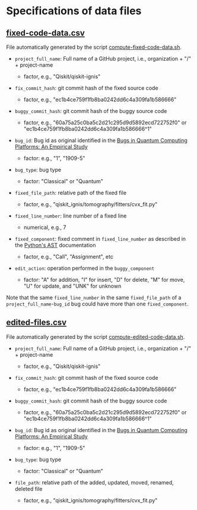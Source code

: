 # Specifications of data files

## [fixed-code-data.csv](generated/fixed-code-data.csv)

File automatically generated by the script [compute-fixed-code-data.sh](../scripts/compute-fixed-code-data.sh).

- `project_full_name`: Full name of a GitHub project, i.e., organization + "/" + project-name
  * factor, e.g., "Qiskit/qiskit-ignis"

- `fix_commit_hash`: git commit hash of the fixed source code
  * factor, e.g., "ec1b4ce759f1fb8ba0242dd6c4a309fa1b586666"

- `buggy_commit_hash`: git commit hash of the buggy source code
  * factor, e.g., "60a75a25c0ba5c2d21c295d9d5892ecd722752f0" or "ec1b4ce759f1fb8ba0242dd6c4a309fa1b586666^1"

- `bug_id`: Bug id as original identified in the [Bugs in Quantum Computing Platforms: An Empirical Study](https://arxiv.org/abs/2110.14560)
  * factor: e.g., "1", "1909-5"

- `bug_type`: bug type
  * factor: "Classical" or "Quantum"

- `fixed_file_path`: relative path of the fixed file
  * factor, e.g., "qiskit_ignis/tomography/fitters/cvx_fit.py"

- `fixed_line_number`: line number of a fixed line
  * numerical, e.g., 7

- `fixed_component`: fixed comment in `fixed_line_number` as described in the [Python's AST](https://docs.python.org/3/library/ast.html) documentation
  * factor, e.g., "Call", "Assignment", etc

- `edit_action`: operation performed in the `buggy_component`
  * factor: "A" for addition, "I" for insert, "D" for delete, "M" for move, "U" for update, and "UNK" for unknown

Note that the same `fixed_line_number` in the same `fixed_file_path` of a `project_full_name`-`bug_id` bug could have more than one `fixed_component`.

## [edited-files.csv](generated/edited-files.csv)

File automatically generated by the script [compute-edited-code-data.sh](../scripts/compute-edited-files.sh).

- `project_full_name`: Full name of a GitHub project, i.e., organization + "/" + project-name
  * factor, e.g., "Qiskit/qiskit-ignis"

- `fix_commit_hash`: git commit hash of the fixed source code
  * factor, e.g., "ec1b4ce759f1fb8ba0242dd6c4a309fa1b586666"

- `buggy_commit_hash`: git commit hash of the buggy source code
  * factor, e.g., "60a75a25c0ba5c2d21c295d9d5892ecd722752f0" or "ec1b4ce759f1fb8ba0242dd6c4a309fa1b586666^1"

- `bug_id`: Bug id as original identified in the [Bugs in Quantum Computing Platforms: An Empirical Study](https://arxiv.org/abs/2110.14560)
  * factor: e.g., "1", "1909-5"

- `bug_type`: bug type
  * factor: "Classical" or "Quantum"

- `file_path`: relative path of the added, updated, moved, renamed, deleted file
  * factor, e.g., "qiskit_ignis/tomography/fitters/cvx_fit.py"
